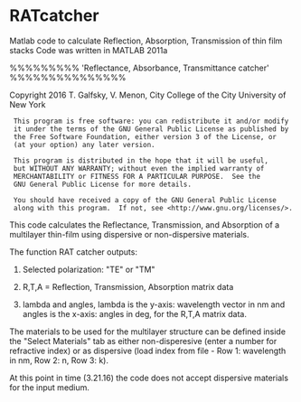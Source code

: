 # RATcatcher
Matlab code to calculate Reflection, Absorption, Transmission of thin film stacks
Code was written in MATLAB 2011a

%%%%%%%%% 'Reflectance, Absorbance, Transmittance catcher' %%%%%%%%%%%%%%%
 
 Copyright 2016 T. Galfsky, V. Menon, City College of the City University
 of New York

     This program is free software: you can redistribute it and/or modify
     it under the terms of the GNU General Public License as published by
     the Free Software Foundation, either version 3 of the License, or
     (at your option) any later version.
 
     This program is distributed in the hope that it will be useful,
     but WITHOUT ANY WARRANTY; without even the implied warranty of
     MERCHANTABILITY or FITNESS FOR A PARTICULAR PURPOSE.  See the
     GNU General Public License for more details.
 
     You should have received a copy of the GNU General Public License
     along with this program.  If not, see <http://www.gnu.org/licenses/>.

 This code calculates the Reflectance, Transmission, and Absorption of a
 multilayer thin-film using dispersive or non-dispersive materials.

 The function RAT catcher outputs:
 1) Selected polarization: "TE" or "TM"
 2) R,T,A = Reflection, Transmission, Absorption matrix data

 3) lambda and angles, lambda is the y-axis: wavelength vector in nm
 and angles is the x-axis: angles in deg, for the R,T,A matrix data.

 The materials to be used for the multilayer structure can be defined 
 inside the "Select Materials" tab as either non-disperesive (enter 
 a number for refractive index) or as dispersive (load index from file - 
 Row 1: wavelength in nm, Row 2: n, Row 3: k).
 
 At this point in time (3.21.16) the code does not accept dispersive
 materials for the input medium.


